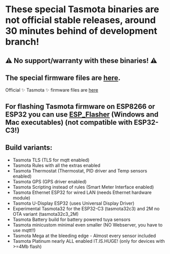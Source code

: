 # These special Tasmota binaries are not official stable releases, around 30 minutes behind of development branch!

## :warning: No support/warranty with these binaries! :warning:

## The special firmware files are [here](https://github.com/Jason2866/Tasmota-specials/tree/firmware/firmware).<br>
Official ✨ Tasmota ✨ firmware files are [here](https://github.com/arendst/Tasmota/tree/firmware/firmware)

## For flashing Tasmota firmware on ESP8266 or ESP32 you can use [ESP_Flasher](https://github.com/Jason2866/ESP_Flasher/releases) (Windows and Mac executables) (not compatible with ESP32-C3!)


## Build variants:

- Tasmota TLS (TLS for mqtt enabled)
- Tasmota Rules with all the extras enabled
- Tasmota Thermostat (Thermostat, PID driver and Temp sensors enabled)
- Tasmota GPS (GPS driver enabled)
- Tasmota Scripting instead of rules (Smart Meter Interface enabled)
- Tasmota Ethernet ESP32 for wired LAN (needs Ethernet hardware module)
- Tasmota U-Display ESP32 (uses Universal Display Driver)
- Experimental Tasmota32 for the ESP32-C3 (tasmota32c3) and 2M no OTA variant (tasmota32c3_2M)
- Tasmota Battery build for battery powered tuya sensors
- Tasmota minicustom minimal even smaller (NO Webserver, you have to use mqtt!!)
- Tasmota Mega at the bleeding edge - Almost every sensor included
- Tasmota Platinum nearly ALL enabled IT.IS.HUGE! (only for devices with >=4Mb flash)<br>
